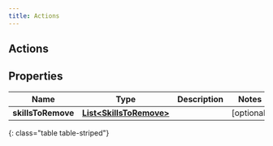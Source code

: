 ```yaml
---
title: Actions
---
```


## Actions

## Properties

| Name               | Type                                                                     | Description | Notes      |
| ------------------ | ------------------------------------------------------------------------ | ----------- | ---------- |
| **skillsToRemove** | <!----><!---->[**List&lt;SkillsToRemove&gt;**](SkillsToRemove.md)<!----> |             | [optional] |

{: class="table table-striped"}
